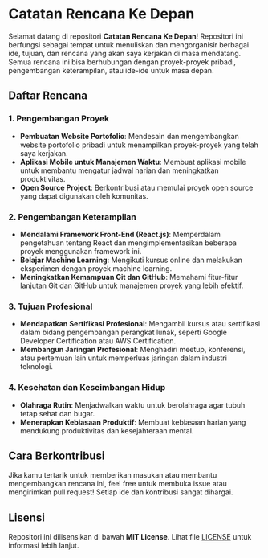 # Catatan Rencana Ke Depan

Selamat datang di repositori **Catatan Rencana Ke Depan**! Repositori ini berfungsi sebagai tempat untuk menuliskan dan mengorganisir berbagai ide, tujuan, dan rencana yang akan saya kerjakan di masa mendatang. Semua rencana ini bisa berhubungan dengan proyek-proyek pribadi, pengembangan keterampilan, atau ide-ide untuk masa depan.

## Daftar Rencana

### 1. **Pengembangan Proyek**
   - **Pembuatan Website Portofolio**: Mendesain dan mengembangkan website portofolio pribadi untuk menampilkan proyek-proyek yang telah saya kerjakan.
   - **Aplikasi Mobile untuk Manajemen Waktu**: Membuat aplikasi mobile untuk membantu mengatur jadwal harian dan meningkatkan produktivitas.
   - **Open Source Project**: Berkontribusi atau memulai proyek open source yang dapat digunakan oleh komunitas.

### 2. **Pengembangan Keterampilan**
   - **Mendalami Framework Front-End (React.js)**: Memperdalam pengetahuan tentang React dan mengimplementasikan beberapa proyek menggunakan framework ini.
   - **Belajar Machine Learning**: Mengikuti kursus online dan melakukan eksperimen dengan proyek machine learning.
   - **Meningkatkan Kemampuan Git dan GitHub**: Memahami fitur-fitur lanjutan Git dan GitHub untuk manajemen proyek yang lebih efektif.

### 3. **Tujuan Profesional**
   - **Mendapatkan Sertifikasi Profesional**: Mengambil kursus atau sertifikasi dalam bidang pengembangan perangkat lunak, seperti Google Developer Certification atau AWS Certification.
   - **Membangun Jaringan Profesional**: Menghadiri meetup, konferensi, atau pertemuan lain untuk memperluas jaringan dalam industri teknologi.

### 4. **Kesehatan dan Keseimbangan Hidup**
   - **Olahraga Rutin**: Menjadwalkan waktu untuk berolahraga agar tubuh tetap sehat dan bugar.
   - **Menerapkan Kebiasaan Produktif**: Membuat kebiasaan harian yang mendukung produktivitas dan kesejahteraan mental.

## Cara Berkontribusi

Jika kamu tertarik untuk memberikan masukan atau membantu mengembangkan rencana ini, feel free untuk membuka issue atau mengirimkan pull request! Setiap ide dan kontribusi sangat dihargai.

## Lisensi

Repositori ini dilisensikan di bawah **MIT License**. Lihat file [LICENSE](LICENSE) untuk informasi lebih lanjut.

